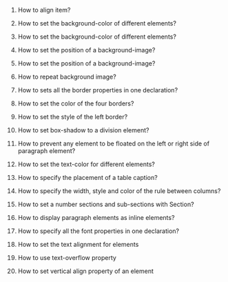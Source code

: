 1. How to align item?

2. How to set the background-color of different elements?

3. How to set the background-color of different elements?

4. How to set the position of a background-image?

5. How to set the position of a background-image?

6. How to repeat background image?

7. How to sets all the border properties in one declaration?

8. How to set the color of the four borders?

9. How to set the style of the left border?

10. How to set box-shadow to a division element?

11. How to prevent any element to be floated on the left or right side of paragraph element?

12. How to set the text-color for different elements?

13. How to specify the placement of a table caption?

14. How to specify the width, style and color of the rule between columns?

15. How to set a number sections and sub-sections with Section?

16. How to display paragraph elements as inline elements?

17. How to specify all the font properties in one declaration?

18. How to set the text alignment for elements

19. How to use text-overflow property

20. How to set vertical align property of an element
